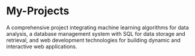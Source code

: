 # My-Projects
A comprehensive project integrating machine learning algorithms for data analysis, a database management system with SQL for data storage and retrieval, and web development technologies for building dynamic and interactive web applications.
